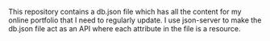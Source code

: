 This repository contains a db.json file which has all the content for my online portfolio that I need to regularly update. I use json-server to make the db.json file act as an API where each attribute in the file is a resource.